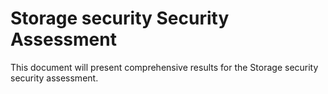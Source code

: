 # Storage security Security Assessment

This document will present comprehensive results for the Storage security security assessment.
